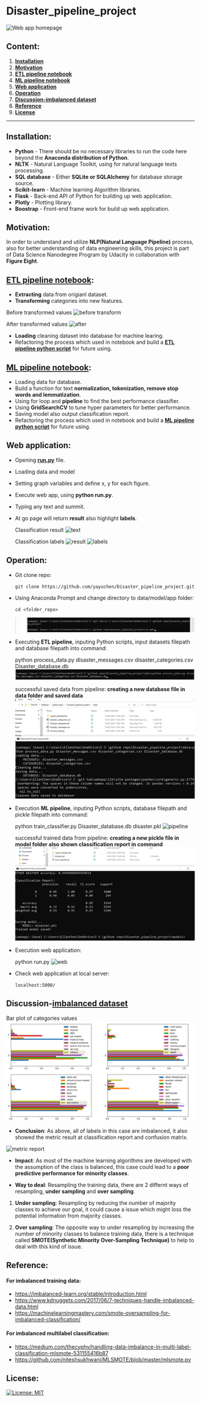 # Disaster_pipeline_project
![**Web app homepage**](https://github.com/yayuchen/Disaster_pipeline_project/blob/main/images/homepage.png)

## Content:
1. [**Installation**](#Installation)
2. [**Motivation**](#Motivation)
3. [**ETL pipeline notebook**](#ETL-pipeline-notebook)
4. [**ML pipeline notebook**](#ML-pipeline-notebook)
5. [**Web application**](#Web-application)
6. [**Operation**](#Operation)
7. [**Discussion-imbalanced dataset**](#Discussion-imbalanced-dataset)
8. [**Reference**](#Reference)
9. [**License**](#License)

----------------------------------------------------------------------------------------------------------------------------
## Installation:
* **Python** - There should be no necessary libraries to run the code here beyond the **Anaconda distribution of Python**. 
* **NLTK** - Natural Language Toolkit, using for natural language texts processing.
* **SQL database** - Either **SQLite or SQLAlchemy** for database storage source.
* **Scikit-learn** - Machine learning Algorithm libraries.
* **Flask** - Back-end API of Python for building up web application.
* **Plotly** - Plotting library.
* **Boostrap** - Front-end frame work for build up web application.

>>>>>>>>>>>>>>>>>>>>>>>>>>>>>>>>>>>>>>>>>>>>>>>>>>>>>>>>>>>>>>>>>>>>>>>>>>>>>>>>>>>>>>>>>>>>>>>>>>>>>>>>>>>>>>>>>>>>>>>>>>>>>>>>>>>>>>>>>
## Motivation:
In order to understand and utilize **NLP(Natural Language Pipeline)** process, also for better understanding of data engineering skills, this project is part of Data Science Nanodegree Program by Udacity in collaboration with **Figure Eight**. 

>>>>>>>>>>>>>>>>>>>>>>>>>>>>>>>>>>>>>>>>>>>>>>>>>>>>>>>>>>>>>>>>>>>>>>>>>>>>>>>>>>>>>>>>>>>>>>>>>>>>>>>>>>>>>>>>>>>>>>>>>>>>>>>>>>
## [ETL pipeline notebook](https://nbviewer.jupyter.org/github/yayuchen/Disaster_pipeline_project/blob/main/raw_files/ETL%20pipeline.ipynb#1):


* **Extracting** data from origianl dataset.
* **Transforming** categories into new features.
>
>
   Before transformed values
   ![before transform](https://github.com/yayuchen/Disaster_pipeline_project/blob/main/images/before_trans.png)
>   
>   
   After transformed values
   ![after](https://github.com/yayuchen/Disaster_pipeline_project/blob/main/images/after_trans.png)
>   
>   
* **Loading** cleaning dataset into database for machine learing. 
* Refactoring the process which used in notebook and build a [**ETL pipeline python script**](https://github.com/yayuchen/Disaster_pipeline_project/blob/main/data/process_data.py) for future using.
>



>>>>>>>>>>>>>>>>>>>>>>>>>>>>>>>>>>>>>>>>>>>>>>>>>>>>>>>>>>>>>>>>>>>>>>>>>>>>>>>>>>>>>>>>>>>>>>>>>>>>>>>>>>>>>>>>>>>>>>>>>>>>>>>>>>>>>>>>>>>>>>>>
## [ML pipeline notebook](https://nbviewer.jupyter.org/github/yayuchen/Disaster_pipeline_project/blob/main/raw_files/ML_pipeline.ipynb#1):
>
>
* Loading data for database.
* Build a function for text **normalization, tokenization, remove stop words and lemmatization**.
* Using for loop and **pipeline** to find the best performance classifier.
* Using **GridSearchCV** to tune hyper parameters for better performance.
* Saving model also output classification report.  
* Refactoring the process which used in notebook and build a [**ML pipeline python script**](https://github.com/yayuchen/Disaster_pipeline_project/blob/main/models/train_classifier.py) for future using. 
>



>>>>>>>>>>>>>>>>>>>>>>>>>>>>>>>>>>>>>>>>>>>>>>>>>>>>>>>>>>>>>>>>>>>>>>>>>>>>>>>>>>>>>>>>>>>>>>>>>>>>>>>>>>>>>>>>>>>>>>>>>>>>>>
## Web application:
>
>
* Opening [**run.py**](https://github.com/yayuchen/Disaster_pipeline_project/blob/main/app/run.py) file.
* Loading data and model
* Setting graph variables and define x, y for each figure.
* Execute web app, using **python run.py**.
* Typing any text and summit.
* At go page will return **result** also highlight **labels**.



   Classification result
   ![text](https://github.com/yayuchen/Disaster_pipeline_project/blob/main/images/weather.png)



   Classification labels
   ![result](https://github.com/yayuchen/Disaster_pipeline_project/blob/main/images/result.png)
   ![labels](https://github.com/yayuchen/Disaster_pipeline_project/blob/main/images/labels.png)
>   



>>>>>>>>>>>>>>>>>>>>>>>>>>>>>>>>>>>>>>>>>>>>>>>>>>>>>>>>>>>>>>>>>>>>>>>>>>>>>>>>>>>>>>>>>>>>>>>>>>>>>>>>>>>>>>>>>>>>>>>>>>>>>>
## Operation:
* Git clone repo:

      git clone https://github.com/yayuchen/Disaster_pipeline_project.git
>    
* Using Anaconda Prompt and change directory to data/model/app folder:

      cd <folder_repo>
>   ![cd data](https://github.com/yayuchen/Disaster_pipeline_project/blob/main/images/cd_data.png)   


* Executing **ETL pipeline**, inputing Python scripts, input datasets filepath and database filepath into command:


    python process_data.py disaster_messages.csv disaster_categories.csv Disaster_database.db
    ![execute data](https://github.com/yayuchen/Disaster_pipeline_project/blob/main/images/execute_data.png)
     
    successful saved data from pipeline: **creating a new database file in data folder and saved data**
    ![save data](https://github.com/yayuchen/Disaster_pipeline_project/blob/main/images/add_db.png)
    
    
* Execution **ML pipeline**, inputing Python scripts, database filepath and pickle filepath into command:

    python train_classifier.py Disaster_database.db disaster.pkl
    ![pipeline](https://github.com/yayuchen/Disaster_pipeline_project/blob/main/images/operation.png) 
    
    successful trained data from pipeline: **creating a new pickle file in model folder also shown classification report in command**
    ![train model](https://github.com/yayuchen/Disaster_pipeline_project/blob/main/images/save_model.png)


* Execution web application:


    python run.py
    ![web](https://github.com/yayuchen/Disaster_pipeline_project/blob/main/images/run_app.png)
>  
>  
* Check web application at local server:

      localhost:5000/
>



>>>>>>>>>>>>>>>>>>>>>>>>>>>>>>>>>>>>>>>>>>>>>>>>>>>>>>>>>>>>>>>>>>>>>>>>>>>>>>>>>>>>>>>>>>>>>>>>>>>>>>>>>>>>>>>>>>>>>>>>>>>>>>>>>>>>>>>
## Discussion-[imbalanced dataset](https://nbviewer.jupyter.org/github/yayuchen/Disaster_pipeline_project/blob/main/raw_files/Imbalances_dataset.ipynb)
>
>
   Bar plot of categories values 
   ![bar plot](https://github.com/yayuchen/Disaster_pipeline_project/blob/main/images/bar_plot.png)
>   
> 
* **Conclusion**: As above, all of labels in this case are imbalanced, it also showed the metric result at classification report and confusion matrix.
>
>
  ![metric report](https://github.com/yayuchen/Disaster_pipeline_project/blob/main/images/class_metrics.png)
>  
>
* **Impact**: As most of the machine learning algorithms are developed with the assumption of the class is balanced, this case could lead to a **poor predictive performance for minority classes**.
>
>
* **Way to deal**: Resampling the training data, there are 2 differnt ways of resampling, **under sampling** and **over sampling**.
>
>   
1. **Under sampling**: Resampling by reducing the number of majority classes to achieve our goal, it could cause a issue which might loss the potential            information from majority classes.
>      
2. **Over sampling**: The opposite way to under resampling by increasing the number of minority classes to balance training data, there is a technique              called **SMOTE(Synthetic Minority Over-Sampling Technique)** to help to deal with this kind of issue.




>        
## Reference: 
>
>
#### For imbalanced training data:

* https://imbalanced-learn.org/stable/introduction.html
* https://www.kdnuggets.com/2017/06/7-techniques-handle-imbalanced-data.html
* https://machinelearningmastery.com/smote-oversampling-for-imbalanced-classification/
>       
>        
#### For imbalanced multilabel classification:

* https://medium.com/thecyphy/handling-data-imbalance-in-multi-label-classification-mlsmote-531155416b87
* https://github.com/niteshsukhwani/MLSMOTE/blob/master/mlsmote.py
>



>>>>>>>>>>>>>>>>>>>>>>>>>>>>>>>>>>>>>>>>>>>>>>>>>>>>>>>>>>>>>>>>>>>>>>>>>>>>>>>>>>>>>>>>>>>>>>>>>>>>>>>>>>>>>>>>>>>>>>>>>>>>>>>>>>>>>>>>>>>>>>>>>>>>>>>>
## License:
[![License: MIT](https://img.shields.io/badge/License-MIT-yellow.svg)](https://opensource.org/licenses/MIT)
